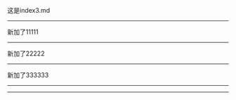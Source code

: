 这是index3.md


---------

新加了11111

----------

新加了22222


-----------

新加了333333

-----------



--------------
